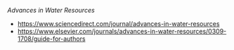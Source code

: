*Advances in Water Resources* 
- https://www.sciencedirect.com/journal/advances-in-water-resources
- https://www.elsevier.com/journals/advances-in-water-resources/0309-1708/guide-for-authors
